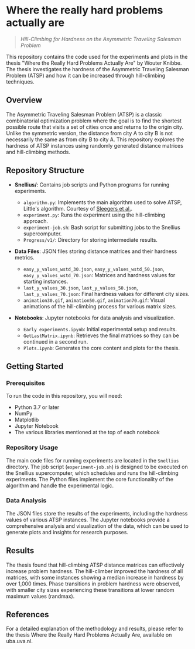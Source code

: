 # Where the really hard problems actually are
> *Hill-Climbing for Hardness on the Asymmetric Traveling Salesman Problem*

This repository contains the code used for the experiments and plots in the thesis "Where the Really Hard Problems Actually Are" by Wouter Knibbe. The thesis investigates the hardness of the Asymmetric Traveling Salesman Problem (ATSP) and how it can be increased through hill-climbing techniques.

## Overview

The Asymmetric Traveling Salesman Problem (ATSP) is a classic combinatorial optimization problem where the goal is to find the shortest possible route that visits a set of cities once and returns to the origin city. Unlike the symmetric version, the distance from city A to city B is not necessarily the same as from city B to city A. This repository explores the hardness of ATSP instances using randomly generated distance matrices and hill-climbing methods.

## Repository Structure

- **Snellius/**: Contains job scripts and Python programs for running experiments.
  - `algorithm.py`: Implements the main algorithm used to solve ATSP, Little's algorithm. Courtesy of [Sleegers et al.](https://github.com/Joeri1324/Littles-Algorithm-Sleegers-et-al.).
  - `experiment.py`: Runs the experiment using the hill-climbing approach.
  - `experiment-job.sh`: Bash script for submitting jobs to the Snellius supercomputer.
  - `Progress/v1/`: Directory for storing intermediate results.
  
- **Data Files**: JSON files storing distance matrices and their hardness metrics.
  - `easy_y_values_wstd_30.json`, `easy_y_values_wstd_50.json`, `easy_y_values_wstd_70.json`: Matrices and hardness values for starting instances.
  - `last_y_values_30.json`, `last_y_values_50.json`, `last_y_values_70.json`: Final hardness values for different city sizes.
  - `animation30.gif`, `animation50.gif`, `animation70.gif`: Visual animations of the hill-climbing process for various matrix sizes.

- **Notebooks**: Jupyter notebooks for data analysis and visualization.
  - `Early experiments.ipynb`: Initial experimental setup and results.
  - `GetLastMatrix.ipynb`: Retrieves the final matrices so they can be continued in a second run.
  - `Plots.ipynb`: Generates the core content and plots for the thesis.

## Getting Started

### Prerequisites

To run the code in this repository, you will need:
- Python 3.7 or later
- NumPy
- Matplotlib
- Jupyter Notebook
- The various libraries mentioned at the top of each notebook

### Repository Usage

The main code files for running experiments are located in the `Snellius` directory. The job script (`experiment-job.sh`) is designed to be executed on the Snellius supercomputer, which schedules and runs the hill-climbing experiments. The Python files implement the core functionality of the algorithm and handle the experimental logic.

### Data Analysis

The JSON files store the results of the experiments, including the hardness values of various ATSP instances. The Jupyter notebooks provide a comprehensive analysis and visualization of the data, which can be used to generate plots and insights for research purposes.

## Results

The thesis found that hill-climbing ATSP distance matrices can effectively increase problem hardness. The hill-climber improved the hardness of all matrices, with some instances showing a median increase in hardness by over 1,000 times. Phase transitions in problem hardness were observed, with smaller city sizes experiencing these transitions at lower random maximum values (randmax).

## References

For a detailed explanation of the methodology and results, please refer to the thesis Where the Really Hard Problems Actually Are, available on uba.uva.nl.
